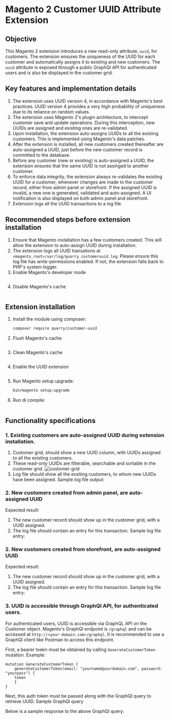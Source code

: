 # Magento 2 Customer UUID Attribute Extension

## Objective

This Magento 2 extension introduces a new read-only attribute, `uuid`, for customers. The extension ensures the uniqueness of the UUID for each customer and automatically assigns it to existing and new customers.
The `uuid` attribute is exposed through a public GraphQl API for authenticated users and is also be displayed in the customer grid.

## Key features and implementation details
1. The extension uses UUID version 4, in accordance with Magento's best practices. UUID version 4 provides a very high probability of uniqueness due to its reliance on random values.
2. The extension uses Magento 2's plugin architecture, to intercept customer save and update operations. During this interception, new UUIDs are assigned and existing ones are re-validated.
4. Upon installation, the extension auto-assigns UUIDs to all the existing customers. This is implemented using Magento's data patches. 
4. After the extension is installed, all new customers created thereafter are auto-assigned a UUID, just before the new customer record is committed to the database. 
5. Before any customer (new or existing) is auto-assigned a UUID, the extension ensures that the same UUID is not assinged to another customer.
6. To enforce data integrity, the extension always re-validates the existing UUID for a customer, whenever changes are made to the customer record, either from admin panel or storefront. If the assigned UUID is invalid, a new one is generated, validated and auto-assigned. A UI notification is also displayed on both admin panel and storefront.
7. Extension logs all the UUID transactions to a log file.

## Recommended steps before extension installation
1. Ensure that Magento installation has a few customers created. This will allow the extension to auto-assign UUID during installation. 
2. The extension logs all UUID transations at ``<magento_root>/var/log/quarry_customeruuid.log``. Please ensure this log file has write-permissions enabled. If not, the extension falls back to PHP's system logger.
3. Enable Magento's developer mode
   ```bash
   ```
4. Disable Magento's cache
   ```bash
   ```

## Extension installation
1. Install the module using composer:
   ```bash
   composer require quarry/customer-uuid
   ```
2. Flush Magento's cache
   ```bash
   ```
3. Clean Magento's cache
   ```bash
   ```
4. Enable the UUID extension
   ```bash
   ```
5. Run Magento setup upgrade:
   ```bash
   bin/magento setup:upgrade
   ```
6. Run di compile:
   ```bash
   ```
## Functionality specifications
### 1. Existing customers are auto-assigned UUID during extension installation. 
1. Customer grid, should show a new UUID column, with UUIDs assigned to all the existing customers.
2. These read-only UUIDs are filterable, searchable and sortable in the customer grid.
![customer-grid](https://github.com/faraazmalak/mage-customer-uuid/assets/3054432/15863948-86f0-452a-a332-a808e1b1e008)
3. Log file should show all the exsiting customers,  to whom new UUIDs have been assigned.
Sample log file output:

### 2. New customers created from admin panel, are auto-assigned UUID
Expected result: 
1. The new customer record should show up in the customer grid, with a UUID assigned.
2. The log file should contain an entry for this transaction.
Sample log file entry:

### 2. New customers created from storefront, are auto-assigned UUID
Expected result: 
1. The new customer record should show up in the customer grid, with a UUID assigned.
2. The log file should contain an entry for this transaction.
Sample log file entry:

### 3. UUID is accessible through GraphQl API, for authenticated users.
For authenticated users, UUID is accessible via GraphQL API on the Customer object. Magento's GraphQl endpoint is `/graphql` and can be accessed at `http://<your-domain.com>/graphql`. It is recommended to use a GraphQl client like Postman to access this endpoint.

First, a bearer toekn must be obtained by calling `GenerateCustomerToken` mutation.
Example:
```
mutation GenerateCustomerToken {
    generateCustomerToken(email: "yourname@yourdomain.com", password: "yourpass") {
    token
    }
}

```
Next, this auth token must be passed along with the GraphQl query to retrieve UUID.
Sample GraphQl query


Below is a sample response to the above GraphQl query: 
